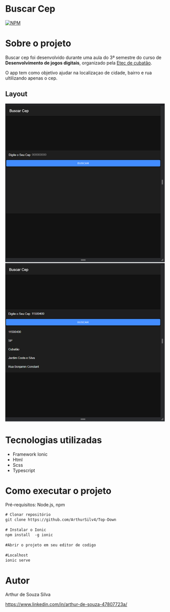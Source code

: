 # Buscar Cep
[![NPM](https://img.shields.io/npm/l/react)](https://github.com/ArthurSilv4/Top-Down/blob/main/LICENSE) 

# Sobre o projeto

Buscar cep foi desenvolvido durante uma aula do 3ª semestre do curso de **Desenvolvimento de jogos digitais**, organizado pela [Etec de cubatão](https://www.etecubatao.com.br "Site da etec").

O app tem como objetivo ajudar na localizaçao de cidade, bairro e rua ultilizando apenas o cep.

## Layout 
![Inicial 1](https://github.com/ArthurSilv4/Buscar-Cep/blob/main/imgs/buscacep1.png) ![Inicial 2](https://github.com/ArthurSilv4/Buscar-Cep/blob/main/imgs/buscacep2.png)

# Tecnologias utilizadas
- Framework Ionic
- Html
- Scss
- Typescript

# Como executar o projeto

Pré-requisitos: Node.js, npm 

```
# Clonar repositório
git clone https://github.com/ArthurSilv4/Top-Down

# Instalar o Ionic
npm install  -g ionic

#Abrir o projeto em seu editor de codigo

#Localhost
ionic serve
```
# Autor

Arthur de Souza Silva

https://www.linkedin.com/in/arthur-de-souza-47807723a/

